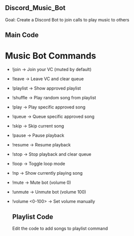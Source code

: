 ## Discord_Music_Bot
Goal: Create a Discord Bot to join calls to play music to others

## Main Code
# Music Bot Commands
- !join → Join your VC (muted by default)
- !leave → Leave VC and clear queue
- !playlist → Show approved playlist
- !shuffle → Play random song from playlist
- !play <song> → Play specific approved song
- !queue <song> → Queue specific approved song
- !skip → Skip current song
- !pause → Pause playback
- !resume → Resume playback
- !stop → Stop playback and clear queue
- !loop → Toggle loop mode
- !np → Show currently playing song
- !mute → Mute bot (volume 0)
- !unmute → Unmute bot (volume 100)
- !volume <0-100> → Set volume manually

  ## Playlist Code
  Edit the code to add songs to playlist command
